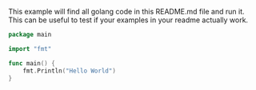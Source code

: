 This example will find all golang code in this README.md file and run it.  
This can be useful to test if your examples in your readme actually work.


```go
package main

import "fmt"

func main() {
    fmt.Println("Hello World")
}
```


